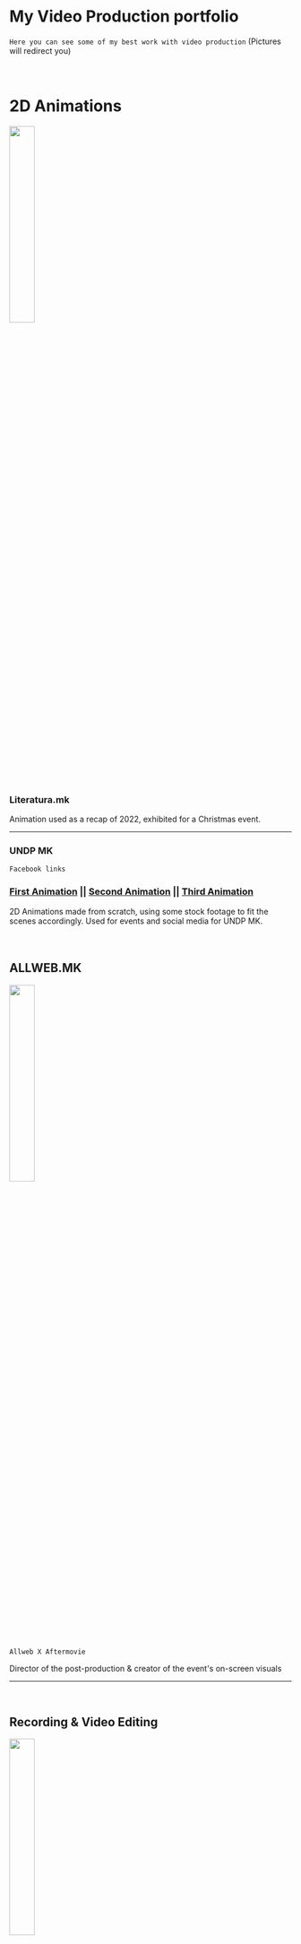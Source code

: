 # My Video Production portfolio
`Here you can see some of my best work with video production`
(Pictures will redirect you)
<br>
<br>
<br>


# 2D Animations

[<img src="https://img.youtube.com/vi/QNsONcdGqq8/maxresdefault.jpg" width="30%" style="padding-right='10px'">](https://youtu.be/QNsONcdGqq8)
### Literatura.mk

Animation used as a recap of 2022, exhibited for a Christmas event. <hr>



### UNDP MK

`Facebook links` <br> 
### <a href="https://www.facebook.com/watch/?v=603657754393309">First Animation</a> || <a href="https://www.facebook.com/watch/?v=4674385525973608">Second Animation</a> || <a href="https://www.facebook.com/watch/?v=1001611937126307">Third Animation</a>

2D Animations made from scratch, using some stock footage to fit the scenes accordingly. Used for events and social media for UNDP MK. <br>
<br>
<br>



## ALLWEB.MK
[<img src="https://img.youtube.com/vi/FKvMNd88GSQ/maxresdefault.jpg" width="30%" style="padding-right='10px'">](https://youtu.be/FKvMNd88GSQ)

`Allweb X Aftermovie`

Director of the post-production & creator of the event's on-screen visuals <br>

<hr><br>


## Recording & Video Editing

[<img src="https://img.youtube.com/vi/93clzL9Tw_E/maxresdefault.jpg" width="30%" style="padding-right='10px'">](https://youtu.be/cg9ePsTWIO4)
### Сам Свој Бармен
Set up the studio with 3 cameras, lights - Recorded, edited and made motion graphics for all episodes from the series<hr>

[<img src="https://img.youtube.com/vi/9IjjYciNyVo/maxresdefault.jpg" width="30%" style="padding-right='10px'">](https://youtu.be/RLWSNRApqs4)
### #комкаст - Дигитална Трансформација
Set up the studio and lights - Recorded and edited almost every episode from 2020 to 2022<hr>

[<img src="https://img.youtube.com/vi/hhkg03lHxgY/maxresdefault.jpg" width="30%" style="padding-right='10px'">](https://youtu.be/hhkg03lHxgY)
### Wellcast with Josif
Set up the studio and lights - Recorded and edited the first 17 episodes of Wellcast<hr>

[<img src="https://user-images.githubusercontent.com/122376776/222989350-7a79afb3-3af3-4be3-9f2c-d7fe6f244390.jpg" width="30%">](https://rumble.com/v1x2dow-e-commerce-cyber-threats-callback-phishing-campaigns-android-apps-infecting.html)
### Talk Nerdy To Me
Editing and motion graphics since late 2022<hr>

### Decal.mk

`Facebook link` <br>
### <a href="https://www.facebook.com/watch/?v=561745414710979">Link to B-Roll</a><br>
Recording and editing videos - including BRoll for Decal.mk<hr>
### Skopje Vinyl Convention
`Facebook link` <br>
### <a href="https://www.facebook.com/watch/?v=752601065161733">Link to Event Atermovie</a><br>
Recording the event and editing the aftermovie<br>
<hr>

### Brummel

`Instagram Reels` <br>
### <a href="https://www.instagram.com/p/CcLnC7PoCMy">REEL 01</a> || <a href="https://www.instagram.com/p/CcbBNjUIW9n">REEL 02</a> || <a href="https://www.instagram.com/p/CbgLL-kIZzV">REEL 03</a>

Recording and editing BRoll reels<hr>

### UNDP MK

`Facebook links` <br> 
### <a href="https://www.facebook.com/watch/?v=775920689832625">Link to movie</a>

Recording and editing an online pre-recorded event during the pandemic for UNDP MK<br>


<hr>
<br>
<br>

## Video Edits

[<img src="https://img.youtube.com/vi/xuJZBZtHrOo/maxresdefault.jpg" width="30%">](https://www.instagram.com/reel/CP6K_Y8DxWV/)
### Viva Sokovi - IGTV Series
Editing and motion graphics for the first ever Macedonian IGTV series<hr>

[<img src="https://img.youtube.com/vi/Ue77OimHMAU/0.jpg" width="30%">](https://youtu.be/dn74Fw06N7o)
### Analitika s Petkom
Simple edits for a course about Google Anaytics<br>
.<br>
.<br>
.<br>
.<br>
.<br>
.<br>
... and so many many more.
